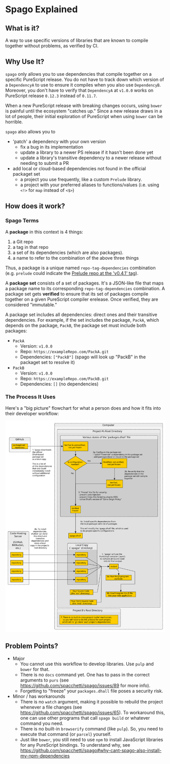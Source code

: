 # Spago Explained

## What is it?

A way to use specific versions of libraries that are known to compile together without problems, as verified by CI.

## Why Use It?

`spago` only allows you to use dependencies that compile together on a specific PureScript release. You do not have to track down which version of a `DependencyA` to use to ensure it compiles when you also use `DependencyB`. Moreover, you don't have to verify that `DependencyA` at `v1.0.0` works on PureScript release `0.12.3` instead of `0.11.7`.

When a new PureScript release with breaking changes occurs, using `bower` is painful until the ecosystem "catches up." Since a new release draws in a lot of people, their initial exploration of PureScript when using `bower` can be horrible.

`spago` also allows you to
- 'patch' a dependency with your own version
    - fix a bug in its implementation
    - update a library to a newer PS release if it hasn't been done yet
    - update a library's transitive dependency to a newer release without needing to submit a PR
- add local or cloud-based dependencies not found in the official packaget set
    - a project you use frequently, like a custom `Prelude` library.
    - a project with your preferred aliases to functions/values (i.e. using `<!>` for `map` instead of `<$>`)

## How does it work?

### Spago Terms

A **package** in this context is 4 things:
1. a Git repo
2. a tag in that repo
3. a set of its dependencies (which are also packages).
4. a name to refer to the combination of the above three things

Thus, a package is a unique named `repo-tag-dependencies` combination (e.g. `prelude` could indicate the [Prelude repo at the 'v0.4.1' tag](https://github.com/purescript/purescript-prelude/tree/v4.1.0)).

A **package set** consists of a set of packages. It's a JSON-like file that maps a package name to its corresponding `repo-tag-dependencies` combination. A package set gets **verified** to ensure that its set of packages compile together on a given PureScript compiler erelease. Once verified, they are considered "immutable."

A package set includes all dependencies: direct ones and their transitive dependencies. For example, if the set includes the package, `PackA`, which depends on the package, `PackB`, the package set must include both packages:
- `PackA`
    - Version: `v1.0.0`
    - Repo: `https://exampleRepo.com/PackA.git`
    - Dependencies: `["PackB"]` (spago will look up "PackB" in the packaget set to resolve it)
- `PackB`
    - Version: `v1.0.0`
    - Repo: `https://exampleRepo.com/PackB.git`
    - Dependencies: `[]` (no dependencies)

### The Process It Uses

Here's a "big picture" flowchart for what a person does and how it fits into their developer workflow:

![spago-flowchart](./assets/spago-flowchart.svg)

## Problem Points?

- Major
    - You cannot use this workflow to develop libraries. Use `pulp` and `bower` for that.
    - There is no `docs` command yet. One has to pass in the correct arguments to `purs` (see https://github.com/spacchetti/spago/issues/89 for more info).
    - Forgetting to "freeze" your `packages.dhall` file poses a security risk.
- Minor / has workarounds
    - There is no `watch` argument, making it possible to rebuild the project whenever a file changes (see https://github.com/spacchetti/spago/issues/65). To workaround this, one can use other programs that call `spago build` or whatever command you need.
    - There is no built-in `browserify` command (like `pulp`). So, you need to execute that command (or `parcel`) yourself.
    - Just like `bower`, you still need to use `npm` to install JavaScript libraries for any PureScript bindings. To understand why, see https://github.com/spacchetti/spago#why-cant-spago-also-install-my-npm-dependencies
